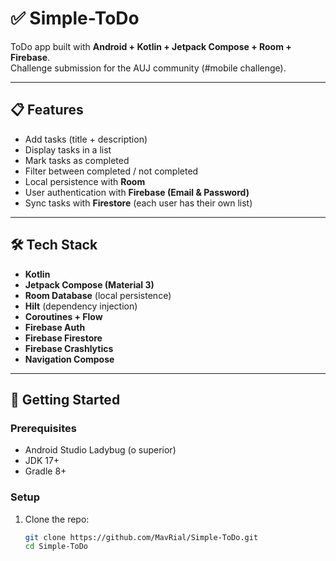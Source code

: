 # ✅ Simple-ToDo

ToDo app built with **Android + Kotlin + Jetpack Compose + Room + Firebase**.  
Challenge submission for the AUJ community (#mobile challenge).

---

## 📋 Features

- Add tasks (title + description)
- Display tasks in a list
- Mark tasks as completed
- Filter between completed / not completed
- Local persistence with **Room**
- User authentication with **Firebase (Email & Password)**
- Sync tasks with **Firestore** (each user has their own list)

---

## 🛠️ Tech Stack

- **Kotlin**
- **Jetpack Compose (Material 3)**
- **Room Database** (local persistence)
- **Hilt** (dependency injection)
- **Coroutines + Flow**
- **Firebase Auth**
- **Firebase Firestore**
- **Firebase Crashlytics**
- **Navigation Compose**

---

## 🚀 Getting Started

### Prerequisites
- Android Studio Ladybug (o superior)
- JDK 17+
- Gradle 8+

### Setup
1. Clone the repo:
   ```bash
   git clone https://github.com/MavRial/Simple-ToDo.git
   cd Simple-ToDo
